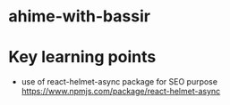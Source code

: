 # ahime-with-bassir

# Key learning points
- use of react-helmet-async package for SEO purpose https://www.npmjs.com/package/react-helmet-async